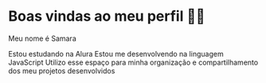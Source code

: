 # Boas vindas ao meu perfil 💙💙
Meu nome é Samara

Estou estudando na Alura
Estou me desenvolvendo na linguagem JavaScript
Utilizo esse espaço para minha organização e compartilhamento dos meu projetos desenvolvidos
